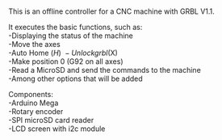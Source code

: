 # 
This is an offline controller for a CNC machine with GRBL V1.1.

It executes the basic functions, such as:\
-Displaying the status of the machine \
-Move the axes \
-Auto Home ($H) \
-Unlock grbl ($X) \
-Make position 0 (G92 on all axes) \
-Read a MicroSD and send the commands to the machine \
-Among other options that will be added

Components: \
-Arduino Mega \
-Rotary encoder \
-SPI microSD card reader \
-LCD screen with i2c module
